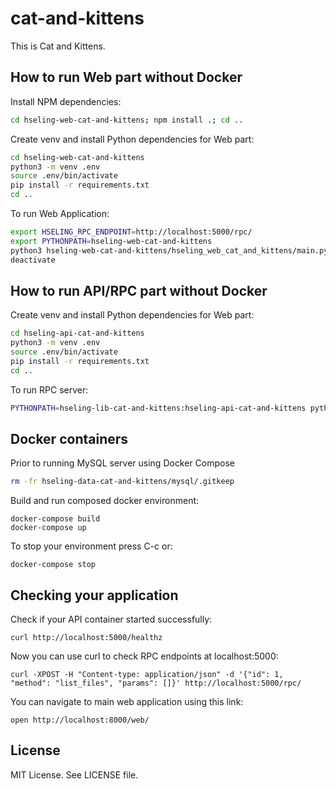 # cat-and-kittens

This is Cat and Kittens.

## How to run Web part without Docker

Install NPM dependencies:

```bash
cd hseling-web-cat-and-kittens; npm install .; cd ..
```

Create venv and install Python dependencies for Web part:

```bash
cd hseling-web-cat-and-kittens
python3 -m venv .env
source .env/bin/activate
pip install -r requirements.txt
cd ..
```

To run Web Application:

```bash
export HSELING_RPC_ENDPOINT=http://localhost:5000/rpc/
export PYTHONPATH=hseling-web-cat-and-kittens
python3 hseling-web-cat-and-kittens/hseling_web_cat_and_kittens/main.py
deactivate
```

## How to run API/RPC part without Docker

Create venv and install Python dependencies for Web part:

```bash
cd hseling-api-cat-and-kittens
python3 -m venv .env
source .env/bin/activate
pip install -r requirements.txt
cd ..
```

To run RPC server:

```bash
PYTHONPATH=hseling-lib-cat-and-kittens:hseling-api-cat-and-kittens python hseling-api-cat-and-kittens/hseling_api_cat_and_kittens/main.py
```


## Docker containers


Prior to running MySQL server using Docker Compose

```bash
rm -fr hseling-data-cat-and-kittens/mysql/.gitkeep
```

Build and run composed docker environment:

    docker-compose build
    docker-compose up
    
To stop your environment press C-c or:

    docker-compose stop

## Checking your application

Check if your API container started successfully:

    curl http://localhost:5000/healthz

Now you can use curl to check RPC endpoints at localhost:5000:

    curl -XPOST -H "Content-type: application/json" -d '{"id": 1, "method": "list_files", "params": []}' http://localhost:5000/rpc/

You can navigate to main web application using this link:

    open http://localhost:8000/web/

## License

MIT License. See LICENSE file.
